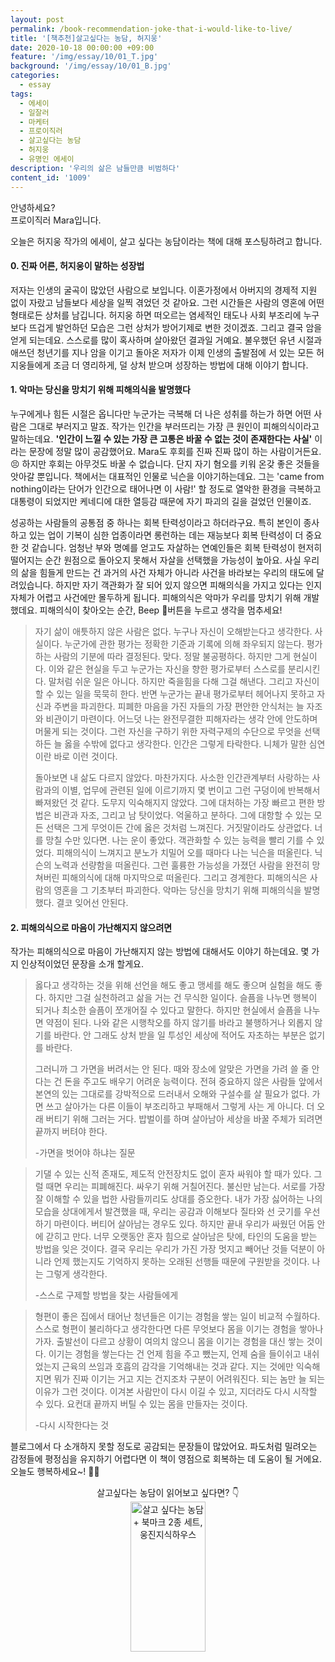 ```yaml
---
layout: post
permalink: /book-recommendation-joke-that-i-would-like-to-live/
title: '[책추천]살고싶다는 농담, 허지웅'
date: 2020-10-18 00:00:00 +09:00
feature: '/img/essay/10/01_T.jpg'
background: '/img/essay/10/01_B.jpg'
categories:
  - essay
tags:
  - 에세이
  - 일잘러
  - 마케터
  - 프로이직러
  - 살고싶다는 농담
  - 허지웅
  - 유명인 에세이
description: '우리의 삶은 남들만큼 비범하다'
content_id: '1009'
---
```


안녕하세요?<br>프로이직러 Mara입니다.

오늘은 허지웅 작가의 에세이, 살고 싶다는 농담이라는 책에 대해 포스팅하려고 합니다.

#### 0. 진짜 어른, 허지웅이 말하는 성장법

저자는 인생의 굴곡이 많았던 사람으로 보입니다. 이혼가정에서 아버지의 경제적 지원 없이 자랐고 남들보다 세상을 일찍 겪었던 것 같아요. 그런 시간들은 사람의 영혼에 어떤 형태로든 상처를 남깁니다. 허지웅 하면 떠오르는 염세적인 태도나 사회 부조리에 누구보다 뜨겁게 발언하던 모습은 그런 상처가 방어기제로 변한 것이겠죠. 그리고 결국 암을 얻게 되는데요. 스스로를 많이 혹사하며 살아왔던 결과일 거예요. 불우했던 유년 시절과 애쓰던 청년기를 지나 암을 이기고 돌아온 저자가 이제 인생의 출발점에 서 있는 모든 허지웅들에게 조금 더 영리하게, 덜 상처 받으며 성장하는 방법에 대해 이야기 합니다.

#### 1. 악마는 당신을 망치기 위해 피해의식을 발명했다

누구에게나 힘든 시절은 옵니다만 누군가는 극복해 더 나은 성취를 하는가 하면 어떤 사람은 그대로 부러지고 말죠. 작가는 인간을 부러뜨리는 가장 큰 원인이 피해의식이라고 말하는데요. **'인간이 느낄 수 있는 가장 큰 고통은 바꿀 수 없는 것이 존재한다는 사실'** 이라는 문장에 정말 많이 공감했어요. Mara도 후회를 진짜 진짜 많이 하는 사람이거든요.😣 하지만 후회는 아무것도 바꿀 수 없습니다. 단지 자기 혐오를 키워 온갖 좋은 것들을 앗아갈 뿐입니다. 책에서는 대표적인 인물로 닉슨을 이야기하는데요. 그는 'came from nothing이라는 단어가 인간으로 태어나면 이 사람!' 할 정도로 열악한 환경을 극복하고 대통령이 되었지만 케네디에 대한 열등감 때문에 자기 파괴의 길을 걸었던 인물이죠.

성공하는 사람들의 공통점 중 하나는 회복 탄력성이라고 하더라구요. 특히 본인이 종사하고 있는 업이 기복이 심한 업종이라면 롱런하는 데는 재능보다 회복 탄력성이 더 중요한 것 같습니다. 엄청난 부와 명예를 얻고도 자살하는 연예인들은 회복 탄력성이 현저히 떨어지는 순간 원점으로 돌아오지 못해서 자살을 선택했을 가능성이 높아요. 사실 우리의 삶을 힘들게 만드는 건 과거의 사건 자체가 아니라 사건을 바라보는 우리의 태도에 달려있습니다. 하지만 자기 객관화가 잘 되어 있지 않으면 피해의식을 가지고 있다는 인지 자체가 어렵고 사건에만 몰두하게 됩니다. 피해의식은 악마가 우리를 망치기 위해 개발했데요. 피해의식이 찾아오는 순간, Beep 🚨버튼을 누르고 생각을 멈추세요!

> 자기 삶이 애틋하지 않은 사람은 없다. 누구나 자신이 오해받는다고 생각한다. 사실이다. 누군가에 관한 평가는 정확한 기준과 기록에 의해 좌우되지 않는다. 평가하는 사람의 기분에 따라 결정된다. 맞다. 정말 불공평하다. 하지만 그게 현실이다. 이와 같은 현실을 두고 누군가는 자신을 향한 평가로부터 스스로를 분리시킨다. 말처럼 쉬운 일은 아니다. 하지만 죽을힘을 다해 그걸 해낸다. 그리고 자신이 할 수 있는 일을 묵묵히 한다. 반면 누군가는 끝내 평가로부터 헤어나지 못하고 자신과 주변을 파괴한다. 피폐한 마음을 가진 자들의 가장 편안한 안식처는 늘 자조와 비관이기 마련이다. 어느덧 나는 완전무결한 피해자라는 생각 안에 안도하며 머물게 되는 것이다. 그런 자신을 구하기 위한 자력구제의 수단으로 무엇을 선택하든 늘 옳을 수밖에 없다고 생각한다. 인간은 그렇게 타락한다. 니체가 말한 심연이란 바로 이런 것이다.
>
> 돌아보면 내 삶도 다르지 않았다. 마찬가지다. 사소한 인간관계부터 사랑하는 사람과의 이별, 업무에 관련된 일에 이르기까지 몇 번이고 그런 구덩이에 반복해서 빠져왔던 것 같다. 도무지 익숙해지지 않았다. 그에 대처하는 가장 빠르고 편한 방법은 비관과 자조, 그리고 남 탓이었다. 억울하고 분하다. 그에 대항할 수 있는 모든 선택은 그게 무엇이든 간에 옳은 것처럼 느껴진다. 거짓말이라도 상관없다. 너를 망칠 수만 있다면. 나는 운이 좋았다. 객관화할 수 있는 능력을 빨리 기를 수 있었다. 피해의식이 느껴지고 분노가 치밀어 오를 때마다 나는 닉슨을 떠올린다. 닉슨의 노력과 선량함을 떠올린다. 그런 훌륭한 가능성을 가졌던 사람을 완전히 망쳐버린 피해의식에 대해 마지막으로 떠올린다. 그리고 경계한다. 피해의식은 사람의 영혼을 그 기초부터 파괴한다. 악마는 당신을 망치기 위해 피해의식을 발명했다. 결코 잊어선 안된다.

#### 2. 피해의식으로 마음이 가난해지지 않으려면

작가는 피해의식으로 마음이 가난해지지 않는 방법에 대해서도 이야기 하는데요. 몇 가지 인상적이었던 문장을 소개 할게요.

> 옳다고 생각하는 것을 위해 선언을 해도 좋고 맹세를 해도 좋으며 실험을 해도 좋다. 하지만 그걸 실천하려고 삶을 거는 건 무식한 일이다. 슬픔을 나누면 행복이 되거나 최소한 슬픔이 쪼개어질 수 있다고 말한다. 하지만 현실에서 슬픔을 나누면 약점이 된다. 나와 같은 시행착오를 하지 않기를 바라고 불행하거나 외롭지 않기를 바란다. 안 그래도 상처 받을 일 투성인 세상에 적어도 자초하는 부분은 없기를 바란다.
>
> 그러니까 그 가면을 버려서는 안 된다. 때와 장소에 알맞은 가면을 가려 쓸 줄 안다는 건 돈을 주고도 배우기 어려운 능력이다. 전혀 중요하지 않은 사람들 앞에서 본연의 있는 그대로를 강박적으로 드러내서 오해와 구설수를 살 필요가 없다. 가면 쓰고 살아가는 다른 이들이 부조리하고 부패해서 그렇게 사는 게 아니다. 더 오래 버티기 위해 그러는 거다. 밥벌이를 하며 살아남아 세상을 바꿀 주체가 되려면 끝까지 버텨야 한다.
>
> -가면을 벗어야 하냐는 질문

> 기댈 수 있는 신적 존재도, 제도적 안전장치도 없이 혼자 싸워야 할 때가 있다. 그럴 때면 우리는 피폐해진다. 싸우기 위해 거칠어진다. 불신만 남는다. 서로를 가장 잘 이해할 수 있을 법한 사람들끼리도 상대를 증오한다. 내가 가장 싫어하는 나의 모습을 상대에게서 발견했을 때, 우리는 공감과 이해보다 질타와 선 긋기를 우선하기 마련이다. 버티어 살아남는 경우도 있다. 하지만 끝내 우리가 싸웠던 어둠 안에 갇히고 만다. 너무 오랫동안 혼자 힘으로 살아남은 탓에, 타인의 도움을 받는 방법을 잊은 것이다. 결국 우리는 우리가 가진 가장 멋지고 빼어난 것들 덕분이 아니라 언제 했는지도 기억하지 못하는 오래된 선행들 때문에 구원받을 것이다. 나는 그렇게 생각한다.
>
> -스스로 구제할 방법을 찾는 사람들에게

> 형편이 좋은 집에서 태어난 청년들은 이기는 경험을 쌓는 일이 비교적 수월하다. 스스로 형편이 불리하다고 생각한다면 다른 무엇보다 몸을 이기는 경험을 쌓아나가자. 출발선이 다르고 상황이 여의치 않으니 몸을 이기는 경험을 대신 쌓는 것이다. 이기는 경험을 쌓는다는 건 언제 힘을 주고 뺐는지, 언제 숨을 들이쉬고 내쉬었는지 근육의 쓰임과 호흡의 감각을 기억해내는 것과 같다. 지는 것에만 익숙해지면 뭐가 진짜 이기는 거고 지는 건지조차 구분이 어려워진다. 되는 놈만 늘 되는 이유가 그런 것이다. 이겨본 사람만이 다시 이길 수 있고, 지더라도 다시 시작할 수 있다. 요컨대 끝까지 버틸 수 있는 몸을 만들자는 것이다.
>
> -다시 시작한다는 것

블로그에서 다 소개하지 못할 정도로 공감되는 문장들이 많았어요. 파도처럼 밀려오는 감정들에 평정심을 유지하기 어렵다면 이 책이 영점으로 회복하는 데 도움이 될 거에요.  <br>
오늘도 행복하세요~! 🙋‍♀️

<center>살고싶다는 농담이 읽어보고 싶다면? 👇</center>

<center><a href="https://coupa.ng/bLi6zR" target="_blank"><img src="https://static.coupangcdn.com/image/affiliate/banner/6b328ca6dad2872cc953eaaf6882146e@2x.jpg" alt="살고 싶다는 농담 + 북마크 2종 세트, 웅진지식하우스" width="120" height="240"></a></center>
